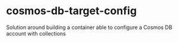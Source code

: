 # cosmos-db-target-config
Solution around building a container able to configure a Cosmos DB account with collections
